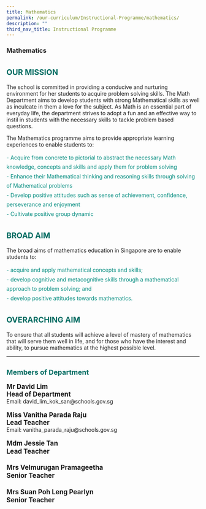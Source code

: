 ```yaml
---
title: Mathematics
permalink: /our-curriculum/Instructional-Programme/mathematics/
description: ""
third_nav_title: Instructional Programme
---
```

### **Mathematics**

<b style="color:#016C62; font-size:20px; line-height: 3;">OUR MISSION</b><br>
The school is committed in providing a conducive and nurturing environment for her students to acquire problem solving skills. The Math Department aims to develop students with strong Mathematical skills as well as inculcate in them a love for the subject. As Math is an essential part of everyday life, the department strives to adopt a fun and an effective way to instil in students with the necessary skills to tackle problem based questions.

The Mathematics programme aims to provide appropriate learning experiences to enable students to:
<p style="color:#038C7F; line-height: 1.75;">
   -   Acquire from concrete to pictorial to abstract the necessary Math knowledge, concepts and skills and apply them for problem solving<br>
   -   Enhance their Mathematical thinking and reasoning skills through solving of Mathematical problems<br>
   -   Develop positive attitudes such as sense of achievement, confidence, perseverance and enjoyment<br>
   -   Cultivate positive group dynamic<br>
</p>

<b style="color:#016C62; font-size:20px; line-height: 3;">BROAD AIM</b><br>
The broad aims of mathematics education in Singapore are to enable students to:

<p style="color:#038C7F; line-height: 1.75;">
 - acquire and apply mathematical concepts and skills; <br>
   -   develop cognitive and metacognitive skills through a mathematical approach to problem solving; and <br>
   -   develop positive attitudes towards mathematics.
</p>

<b style="color:#016C62; font-size:20px; line-height: 3;">OVERARCHING AIM</b><br>
To ensure that all students will achieve a level of mastery of mathematics that will serve them well in life, and for those who have the interest and ability, to pursue mathematics at the highest possible level.
<hr>
<b style="color:#016C62; font-size:18px; line-height: 3;">Members of Department</b><br>
<b style="font-size:17px;">Mr David Lim<br>Head of Department</b><br>
Email: david_lim_kok_san@schools.gov.sg<br><br>
<b style="font-size:17px;">Miss Vanitha Parada Raju<br>Lead Teacher</b><br>
Email: vanitha_parada_raju@schools.gov.sg

<p style="font-size:17px;line-height: 1.24; font-weight:bold;">Mdm Jessie Tan<br>Lead Teacher<br><br>
Mrs Velmurugan Pramageetha<br>Senior Teacher<br><br>
Mrs Suan Poh Leng Pearlyn
<br>Senior Teacher<br>
